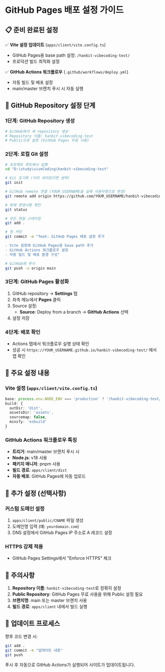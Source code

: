 # GitHub Pages 배포 설정 가이드

## 📋 준비 완료된 설정

✅ **Vite 설정 업데이트** (`apps/client/vite.config.ts`)

- GitHub Pages용 base path 설정: `/hanbit-vibecoding-test/`
- 프로덕션 빌드 최적화 설정

✅ **GitHub Actions 워크플로우** (`.github/workflows/deploy.yml`)

- 자동 빌드 및 배포 설정
- main/master 브랜치 푸시 시 자동 실행

## 🚀 GitHub Repository 설정 단계

### 1단계: GitHub Repository 생성

```bash
# GitHub에서 새 repository 생성
# Repository 이름: hanbit-vibecoding-test
# Public으로 설정 (GitHub Pages 무료 사용)
```

### 2단계: 로컬 Git 설정

```bash
# 프로젝트 루트에서 실행
cd "D:\study\viveCoding\hanbit-vibecoding-test"

# Git 초기화 (이미 되어있다면 생략)
git init

# GitHub remote 연결 (YOUR_USERNAME을 실제 사용자명으로 변경)
git remote add origin https://github.com/YOUR_USERNAME/hanbit-vibecoding-test.git

# 현재 변경사항 확인
git status

# 모든 파일 스테이징
git add .

# 첫 커밋
git commit -m "feat: GitHub Pages 배포 설정 추가

- Vite 설정에 GitHub Pages용 base path 추가
- GitHub Actions 워크플로우 설정
- 자동 빌드 및 배포 환경 구성"

# GitHub에 푸시
git push -u origin main
```

### 3단계: GitHub Pages 활성화

1. GitHub repository → **Settings** 탭
2. 좌측 메뉴에서 **Pages** 클릭
3. Source 설정:
   - **Source**: Deploy from a branch → **GitHub Actions** 선택
4. 설정 저장

### 4단계: 배포 확인

- Actions 탭에서 워크플로우 실행 상태 확인
- 성공 시 `https://YOUR_USERNAME.github.io/hanbit-vibecoding-test/` 에서 앱 확인

## 📝 주요 설정 내용

### Vite 설정 (`apps/client/vite.config.ts`)

```typescript
base: process.env.NODE_ENV === 'production' ? '/hanbit-vibecoding-test/' : '/',
build: {
  outDir: 'dist',
  assetsDir: 'assets',
  sourcemap: false,
  minify: 'esbuild'
}
```

### GitHub Actions 워크플로우 특징

- **트리거**: main/master 브랜치 푸시 시
- **Node.js**: v18 사용
- **패키지 매니저**: pnpm 사용
- **빌드 경로**: `apps/client/dist`
- **자동 배포**: GitHub Pages에 자동 업로드

## 🔧 추가 설정 (선택사항)

### 커스텀 도메인 설정

1. `apps/client/public/CNAME` 파일 생성
2. 도메인명 입력 (예: `yourdomain.com`)
3. DNS 설정에서 GitHub Pages IP 주소로 A 레코드 설정

### HTTPS 강제 적용

- GitHub Pages Settings에서 "Enforce HTTPS" 체크

## 🚨 주의사항

1. **Repository 이름**: `hanbit-vibecoding-test`로 정확히 설정
2. **Public Repository**: GitHub Pages 무료 사용을 위해 Public 설정 필요
3. **브랜치명**: main 또는 master 브랜치 사용
4. **빌드 경로**: `apps/client` 내에서 빌드 실행

## 🔄 업데이트 프로세스

향후 코드 변경 시:

```bash
git add .
git commit -m "업데이트 내용"
git push
```

푸시 후 자동으로 GitHub Actions가 실행되어 사이트가 업데이트됩니다.
